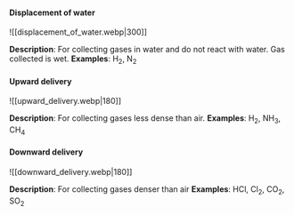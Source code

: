 #### Displacement of water
![[displacement_of_water.webp|300]]

**Description**: For collecting gases in water and do not react with water. Gas collected is wet.
**Examples**: H<sub>2</sub>, N<sub>2</sub>

#### Upward delivery
![[upward_delivery.webp|180]]

**Description**: For collecting gases less dense than air.
**Examples**: H<sub>2</sub>, NH<sub>3</sub>, CH<sub>4</sub>

#### Downward delivery
![[downward_delivery.webp|180]]

**Description**: For collecting gases denser than air
**Examples**: HCl, Cl<sub>2</sub>, CO<sub>2</sub>, SO<sub>2</sub>
